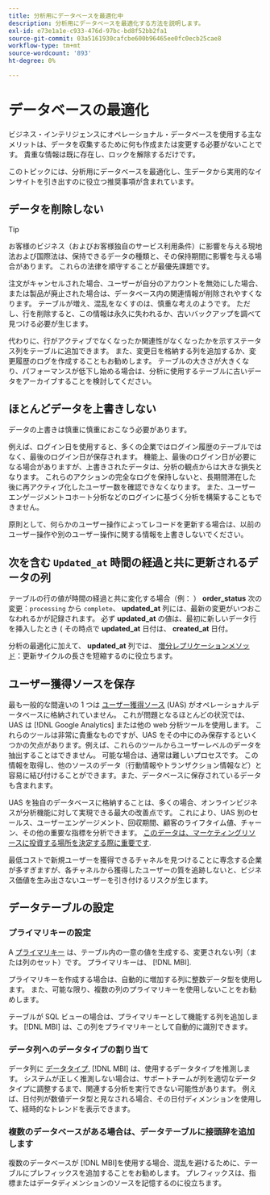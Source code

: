 ```yaml
---
title: 分析用にデータベースを最適化中
description: 分析用にデータベースを最適化する方法を説明します。
exl-id: e73e1a1e-c933-476d-97bc-bd8f52bb2fa1
source-git-commit: 03a5161930cafcbe600b96465ee0fc0ecb25cae8
workflow-type: tm+mt
source-wordcount: '893'
ht-degree: 0%

---
```


# データベースの最適化

ビジネス・インテリジェンスにオペレーショナル・データベースを使用する主なメリットは、データを収集するために何も作成または変更する必要がないことです。 貴重な情報は既に存在し、ロックを解除するだけです。

このトピックには、分析用にデータベースを最適化し、生データから実用的なインサイトを引き出すのに役立つ推奨事項が含まれています。

## データを削除しない

>[!TIP]
>
>お客様のビジネス（およびお客様独自のサービス利用条件）に影響を与える現地法および国際法は、保持できるデータの種類と、その保持期間に影響を与える場合があります。 これらの法律を順守することが最優先課題です。

注文がキャンセルされた場合、ユーザーが自分のアカウントを無効にした場合、または製品が廃止された場合は、データベース内の関連情報が削除されやすくなります。 テーブルが増え、混乱をなくすのは、慎重な考えのようです。 ただし、行を削除すると、この情報は永久に失われるか、古いバックアップを調べて見つける必要が生じます。

代わりに、行がアクティブでなくなったか関連性がなくなったかを示すステータス列をテーブルに追加できます。 また、変更日を格納する列を追加するか、変更履歴のログを作成することもお勧めします。 テーブルの大きさが大きくなり、パフォーマンスが低下し始める場合は、分析に使用するテーブルに古いデータをアーカイブすることを検討してください。

## ほとんどデータを上書きしない

データの上書きは慎重に慎重におこなう必要があります。

例えば、ログイン日を使用すると、多くの企業ではログイン履歴のテーブルではなく、最後のログイン日が保存されます。 機能上、最後のログイン日が必要になる場合がありますが、上書きされたデータは、分析の観点からは大きな損失となります。 これらのアクションの完全なログを保持しないと、長期間滞在した後に再アクティブ化したユーザー数を確認できなくなります。 また、ユーザーエンゲージメントコホート分析などのログインに基づく分析を構築することもできません。

原則として、何らかのユーザー操作によってレコードを更新する場合は、以前のユーザー操作や別のユーザー操作に関する情報を上書きしないでください。

## 次を含む `Updated_at` 時間の経過と共に更新されるデータの列

テーブルの行の値が時間の経過と共に変化する場合（例： ） **order\_status** 次の変更：`processing` から `complete`、 **updated\_at** 列には、最新の変更がいつおこなわれるかが記録されます。 必ず **updated\_at** の値は、最初に新しいデータ行を挿入したとき ( その時点で **updated\_at** 日付は、 **created\_at** 日付。

分析の最適化に加えて、 **updated\_at** 列では、 [増分レプリケーションメソッド](../data-analyst/data-warehouse-mgr/cfg-replication-methods.md)：更新サイクルの長さを短縮するのに役立ちます。

## ユーザー獲得ソースを保存

最も一般的な間違いの 1 つは [ユーザー獲得ソース](../data-analyst/analysis/google-track-user-acq.md) (UAS) がオペレーショナルデータベースに格納されていません。 これが問題となるほとんどの状況では、UAS は [!DNL Google Analytics] または他の web 分析ツールを使用します。 これらのツールは非常に貴重なものですが、UAS をその中にのみ保存するといくつかの欠点があります。例えば、これらのツールからユーザーレベルのデータを抽出することはできません。 可能な場合は、通常は難しいプロセスです。 この情報を取得し、他のソースのデータ（行動情報やトランザクション情報など）と容易に結び付けることができます。また、データベースに保存されているデータも含まれます。

UAS を独自のデータベースに格納することは、多くの場合、オンラインビジネスが分析機能に対して実現できる最大の改善点です。 これにより、UAS 別のセールス、ユーザーエンゲージメント、回収期間、顧客のライフタイム値、チャーン、その他の重要な指標を分析できます。 [このデータは、マーケティングリソースに投資する場所を決定する際に重要です](../data-analyst/analysis/most-value-source-channel.md).

最低コストで新規ユーザーを獲得できるチャネルを見つけることに専念する企業が多すぎますが、各チャネルから獲得したユーザーの質を追跡しないと、ビジネス価値を生み出さないユーザーを引き付けるリスクが生じます。

## データテーブルの設定

### プライマリキーの設定

A [プライマリキー](http://en.wikipedia.org/wiki/Unique_key) は、テーブル内の一意の値を生成する、変更されない列（または列のセット）です。 プライマリキーは、 [!DNL MBI].

プライマリキーを作成する場合は、自動的に増加する列に整数データ型を使用します。 また、可能な限り、複数の列のプライマリキーを使用しないことをお勧めします。

テーブルが SQL ビューの場合は、プライマリキーとして機能する列を追加します。 [!DNL MBI] は、この列をプライマリキーとして自動的に識別できます。

### データ列へのデータタイプの割り当て

データ列に [データタイプ](http://en.wikipedia.org/wiki/Data_type), [!DNL MBI] は、使用するデータタイプを推測します。 システムが正しく推測しない場合は、サポートチームが列を適切なデータタイプに調整するまで、関連する分析を実行できない可能性があります。 例えば、日付列が数値データ型と見なされる場合、その日付ディメンションを使用して、経時的なトレンドを表示できます。

### 複数のデータベースがある場合は、データテーブルに接頭辞を追加します

複数のデータベースが [!DNL MBI]を使用する場合、混乱を避けるために、テーブルにプレフィックスを追加することをお勧めします。 プレフィックスは、指標またはデータディメンションのソースを記憶するのに役立ちます。
